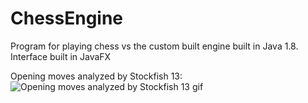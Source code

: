 # ChessEngine
Program for playing chess vs the custom built engine built in Java 1.8. Interface built in JavaFX

Opening moves analyzed by Stockfish 13: 
![Opening moves analyzed by Stockfish 13 gif](https://media.giphy.com/media/OrPypT81nX4sUMKfAE/giphy.gif)
